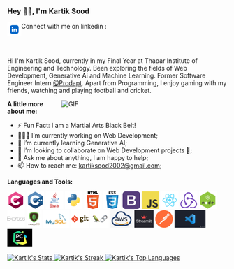 <!--
### Hi there 👋
**specter25/specter25** is a ✨ _special_ ✨ repository because its `README.md` (this file) appears on your GitHub profile.

Here are some ideas to get you started:

- 🔭 I’m currently working on ...
- 🌱 I’m currently learning ...
- 👯 I’m looking to collaborate on ...
- 🤔 I’m looking for help with ...
- 💬 Ask me about ...
- 📫 How to reach me: ...
- 😄 Pronouns: ...
- ⚡ Fun fact: ...
-->

### Hey 👋🏽, I'm Kartik Sood 
Connect with me on linkedin : 
<a href="https://www.linkedin.com/in/kartiksood10/"> <img style="color:white; background-color:white" align="left" alt="Kartik's LinkedIn" width="32px" src="./Logo/linkedin.webp" />
</a>

  
<br />
<br />

Hi I'm Kartik Sood, currently in my Final Year at Thapar Institute of Engineering and Technology. Been exploring the fields of Web Development, Generative Ai and Machine Learning. Former Software Engineer Intern [@Prodapt](https://www.linkedin.com/company/prodapt/). Apart from Programming, I enjoy gaming with my friends, watching and playing football and cricket.

<img width="380" align="right" alt="GIF" src="https://camo.githubusercontent.com/c1dcb74cc1c1835b1d716f5051499a2814c683c806b15f04b0eba492863703e9/68747470733a2f2f63646e2e6472696262626c652e636f6d2f75736572732f3733303730332f73637265656e73686f74732f363538313234332f6176656e746f2e676966" />

  
**A little more about me:**

- ⚡️ Fun Fact: I am a Martial Arts Black Belt!
- 👨🏽‍💻 I’m currently working on Web Development;
- 🌱 I’m currently learning Generative AI;
- 👯 I’m looking to collaborate on Web Development projects 🤝;
- 💬 Ask me about anything, I am happy to help;
- 📫 How to reach me: kartiksood2002@gmail.com;

**Languages and Tools:**

<code><img height="40" src="./Logo/c.png"></code>
<code><img height="40" src="https://raw.githubusercontent.com/github/explore/80688e429a7d4ef2fca1e82350fe8e3517d3494d/topics/cpp/cpp.png"></code>
<code><img height="40" src="./Logo/java.png"></code>
<code><img height="40" src="https://raw.githubusercontent.com/github/explore/80688e429a7d4ef2fca1e82350fe8e3517d3494d/topics/python/python.png"></code>
<code><img height="40" src="https://raw.githubusercontent.com/github/explore/80688e429a7d4ef2fca1e82350fe8e3517d3494d/topics/html/html.png"></code>
<code><img height="40" src="https://raw.githubusercontent.com/github/explore/80688e429a7d4ef2fca1e82350fe8e3517d3494d/topics/css/css.png"></code>
<code><img height="40" src="https://raw.githubusercontent.com/github/explore/80688e429a7d4ef2fca1e82350fe8e3517d3494d/topics/bootstrap/bootstrap.png"></code>
<code><img height="40" src="https://raw.githubusercontent.com/github/explore/80688e429a7d4ef2fca1e82350fe8e3517d3494d/topics/javascript/javascript.png"></code>
<code><img height="40" src="https://raw.githubusercontent.com/github/explore/80688e429a7d4ef2fca1e82350fe8e3517d3494d/topics/react/react.png"></code>
<code><img height="40" src="https://raw.githubusercontent.com/github/explore/80688e429a7d4ef2fca1e82350fe8e3517d3494d/topics/redux/redux.png"></code>
<code><img height="40" src="./Logo/nodejs.webp"></code>
<code><img height="40" src="https://raw.githubusercontent.com/github/explore/80688e429a7d4ef2fca1e82350fe8e3517d3494d/topics/express/express.png"></code>
<code><img height="40" src="./Logo/mongo.png"></code>
<code><img height="40" src="./Logo/MySQL.png"></code>
<code><img height="40" src="https://raw.githubusercontent.com/github/explore/80688e429a7d4ef2fca1e82350fe8e3517d3494d/topics/git/git.png"></code>
<code><img height="40" src="./Logo/langchain.png"></code>
<code><img height="40" src="./Logo/aws.png"></code>
<code><img height="40" src="./Logo/streamlit.png"></code>
<code><img height="40" src="./Logo/postman.jpg"></code>
<code><img height="40" src="./Logo/vscode.jpg"></code>
<code><img height="40" src="./Logo/pycharm.webp"></code>


<a  href="https://github.com/Kartiksood10"> 
  <img alt="Kartik's Stats" width="50%" src="https://github-readme-stats.vercel.app/api?username=Kartiksood10&theme=dark&show_icons=true&hide_border=false&count_private=true" href="https://github.com/Kartiksood10" />
  <img alt="Kartik's Streak" width="50%" src="https://github-readme-streak-stats.herokuapp.com/?user=Kartiksood10&theme=dark&hide_border=false" href="https://github.com/Kartiksood10" />
  <img alt="Kartik's Top Languages" width="42%" src="https://github-readme-stats.vercel.app/api/top-langs/?username=Kartiksood10&theme=dark&show_icons=true&hide_border=false&layout=compact" href="https://github.com/Kartiksood10" />
</a>
